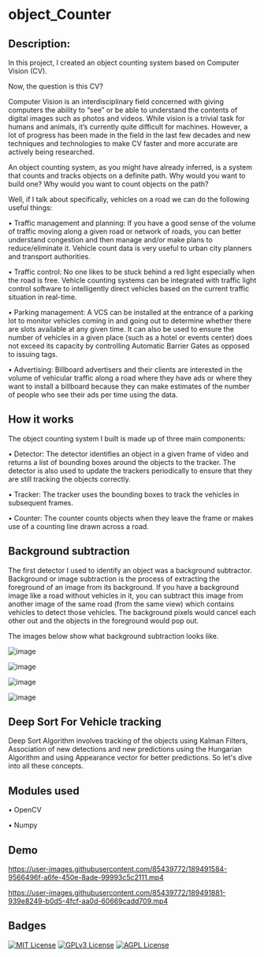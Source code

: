 # object_Counter

## Description:
In this project, I created an object counting system based on Computer Vision (CV).

Now, the question is this CV?

Computer Vision is an interdisciplinary field concerned with giving computers the ability to “see” or be able to understand the contents of digital images such as photos and videos. While vision is a trivial task for humans and animals, it’s currently quite difficult for machines. However, a lot of progress has been made in the field in the last few decades and new techniques and technologies to make CV faster and more accurate are actively being researched.

An object counting system, as you might have already inferred, is a system that counts and tracks objects on a definite path. Why would you want to build one? Why would you want to count objects on the path? 

Well, if I talk about specifically, vehicles on a road we can do the following useful things: 

•	Traffic management and planning: If you have a good sense of the volume of traffic moving along a given road or network of roads, you can better understand congestion and then manage and/or make plans to reduce/eliminate it. Vehicle count data is very useful to urban city planners and transport authorities.

•	Traffic control: No one likes to be stuck behind a red light especially when the road is free. Vehicle counting systems can be integrated with traffic light control software to intelligently direct vehicles based on the current traffic situation in real-time.

•	Parking management: A VCS can be installed at the entrance of a parking lot to monitor vehicles coming in and going out to determine whether there are slots available at any given time. It can also be used to ensure the number of vehicles in a given place (such as a hotel or events center) does not exceed its capacity by controlling Automatic Barrier Gates as opposed to issuing tags.

•	Advertising: Billboard advertisers and their clients are interested in the volume of vehicular traffic along a road where they have ads or where they want to install a billboard because they can make estimates of the number of people who see their ads per time using the data.

## How it works

The object counting system I built is made up of three main components: 

•	Detector:
The detector identifies an object in a given frame of video and returns a list of bounding boxes around the objects to the tracker. The detector is also used to update the trackers periodically to ensure that they are still tracking the objects correctly.

•	Tracker:
The tracker uses the bounding boxes to track the vehicles in subsequent frames.

•	Counter:
The counter counts objects when they leave the frame or makes use of a counting line drawn across a road.


## Background subtraction

The first detector I used to identify an object was a background subtractor. Background or image subtraction is the process of extracting the foreground of an image from its background. If you have a background image like a road without vehicles in it, you can subtract this image from another image of the same road (from the same view) which contains vehicles to detect those vehicles. The background pixels would cancel each other out and the objects in the foreground would pop out.

The images below show what background subtraction looks like.

![image](https://user-images.githubusercontent.com/85439772/189491413-828be8a9-e2b4-48f8-8b2e-ed8cb232cb02.png)


![image](https://user-images.githubusercontent.com/85439772/189491403-be601888-108e-4fdb-9254-95d381b13ab0.png)

![image](https://user-images.githubusercontent.com/85439772/189491420-2d742832-62cb-4b95-9f3a-572afc8f78e1.png)

![image](https://user-images.githubusercontent.com/85439772/189491426-c1af3cc4-23fd-4d05-99fa-c0c974f2c852.png)


## Deep Sort For Vehicle tracking

Deep Sort Algorithm involves tracking of the objects using Kalman Filters, Association of new detections and new predictions using the Hungarian Algorithm and using Appearance vector for better predictions. So let's dive into all these concepts.

## Modules used
•	OpenCV

•	Numpy

## Demo

https://user-images.githubusercontent.com/85439772/189491584-9566496f-a6fe-450e-8ade-99993c5c2111.mp4



https://user-images.githubusercontent.com/85439772/189491881-939e8249-b0d5-4fcf-aa0d-60669cadd709.mp4



## Badges

[![MIT License](https://img.shields.io/badge/License-MIT-green.svg)](https://choosealicense.com/licenses/mit/)
[![GPLv3 License](https://img.shields.io/badge/License-GPL%20v3-yellow.svg)](https://opensource.org/licenses/)
[![AGPL License](https://img.shields.io/badge/license-AGPL-blue.svg)](http://www.gnu.org/licenses/agpl-3.0)

